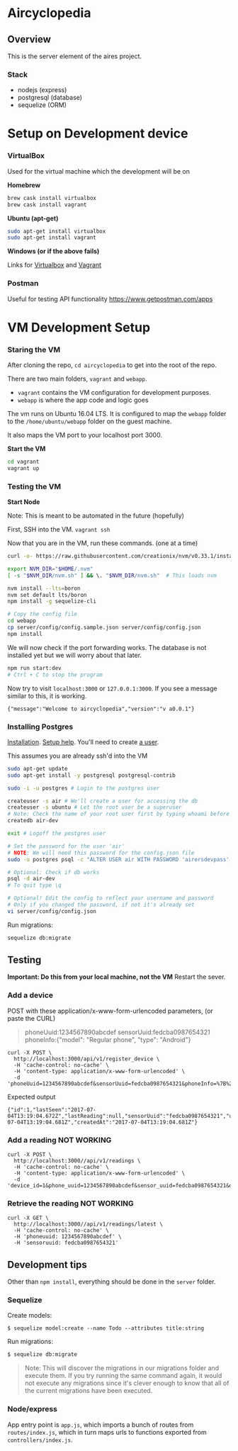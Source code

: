 # Aircyclopedia

## Overview

This is the server element of the aires project. 

### Stack

- nodejs (express)
- postgresql (database)
- sequelize (ORM)


# Setup on Development device
### VirtualBox 

Used for the virtual machine which the development will be on

**Homebrew**
```bash
brew cask install virtualbox
brew cask install vagrant
```

**Ubuntu (apt-get)**
```bash
sudo apt-get install virtualbox
sudo apt-get install vagrant
```

**Windows (or if the above fails)**

Links for
[Virtualbox](https://www.virtualbox.org/wiki/Downloads)
and
[Vagrant](https://www.vagrantup.com/downloads.html)


### Postman

Useful for testing API functionality
https://www.getpostman.com/apps


# VM Development Setup


### Staring the VM

After cloning the repo, `cd aircyclopedia` to get into the root of the repo.

There are two main folders, `vagrant` and `webapp`.

- `vagrant` contains the VM configuration for development purposes.
- `webapp` is where the app code and logic goes

The vm runs on Ubuntu 16.04 LTS. It is configured to map the `webapp` folder to the `/home/ubuntu/webapp` folder on the guest machine.

It also maps the VM port to your localhost port 3000.

**Start the VM**

```bash
cd vagrant
vagrant up
```

### Testing the VM

**Start Node**

Note: This is meant to be automated in the future (hopefully)

First, SSH into the VM. `vagrant ssh`

Now that you are in the VM, run these commands. (one at a time)
```bash
curl -o- https://raw.githubusercontent.com/creationix/nvm/v0.33.1/install.sh | bash

export NVM_DIR="$HOME/.nvm"
[ -s "$NVM_DIR/nvm.sh" ] && \. "$NVM_DIR/nvm.sh"  # This loads nvm

nvm install --lts=boron
nvm set default lts/boron
npm install -g sequelize-cli

# Copy the config file
cd webapp
cp server/config/config.sample.json server/config/config.json
npm install

```

We will now check if the port forwarding works. The database is not installed yet but we will worry about that later.

```bash
npm run start:dev
# Ctrl + C to stop the program
```

Now try to visit `localhost:3000` or `127.0.0.1:3000`. If you see a message similar to this, it is working.

```
{"message":"Welcome to aircyclopedia","version":"v a0.0.1"}
```

### Installing Postgres
[Installation](https://www.digitalocean.com/community/tutorials/how-to-install-and-use-postgresql-on-ubuntu-14-04#connect-to-postgres-with-the-new-user).
[Setup help](https://www.cyberciti.biz/faq/howto-add-postgresql-user-account).
You'll need to create [a user](https://www.a2hosting.com/kb/developer-corner/postgresql/managing-postgresql-databases-and-users-from-the-command-line).

This assumes you are already ssh'd into the VM
```sh
sudo apt-get update
sudo apt-get install -y postgresql postgresql-contrib

sudo -i -u postgres # Login to the postgres user

createuser -s air # We'll create a user for accessing the db
createuser -s ubuntu # Let the root user be a superuser
# Note: Check the name of your root user first by typing whoami before logging in as the postgres user
createdb air-dev

exit # Logoff the postgres user

# Set the password for the user 'air'
# NOTE: We will need this password for the config.json file
sudo -u postgres psql -c "ALTER USER air WITH PASSWORD 'airersdevpass';"

# Optional: Check if db works
psql -d air-dev
# To quit type \q

# Optional! Edit the config to reflect your username and password
# Only if you changed the password, if not it's already set
vi server/config/config.json
```


Run migrations:
```sh
sequelize db:migrate
```


## Testing
**Important: Do this from your local machine, not the VM**
Restart the sever.

### Add a device
POST with these application/x-www-form-urlencoded parameters, (or paste the CURL)

>phoneUuid:1234567890abcdef
>sensorUuid:fedcba0987654321
>phoneInfo:{"model": "Regular phone", "type": "Android"}

```
curl -X POST \
  http://localhost:3000/api/v1/register_device \
  -H 'cache-control: no-cache' \
  -H 'content-type: application/x-www-form-urlencoded' \
  -d 'phoneUuid=1234567890abcdef&sensorUuid=fedcba0987654321&phoneInfo=%7B%22model%22%3A%20%22Regular%20phone%22%2C%20%22type%22%3A%20%22Android%22%7D'
```
Expected output
```
{"id":1,"lastSeen":"2017-07-04T13:19:04.672Z","lastReading":null,"sensorUuid":"fedcba0987654321","updatedAt":"2017-07-04T13:19:04.681Z","createdAt":"2017-07-04T13:19:04.681Z"}
```


### Add a reading **NOT WORKING**
```
curl -X POST \
  http://localhost:3000//api/v1/readings \
  -H 'cache-control: no-cache' \
  -H 'content-type: application/x-www-form-urlencoded' \
  -d 'device_id=1&phone_uuid=1234567890abcdef&sensor_uuid=fedcba0987654321&deviceTime=1234567890&pm25=12.4&microclimate=int&locationLat=1.5&locationLon=103.5&locationAcc=10&locationEle=5.5'
```


### Retrieve the reading **NOT WORKING**
```
curl -X GET \
  http://localhost:3000//api/v1/readings/latest \
  -H 'cache-control: no-cache' \
  -H 'phoneuuid: 1234567890abcdef' \
  -H 'sensoruuid: fedcba0987654321'
```



## Development tips
Other than `npm install`, everything should be done in the `server` folder.
### Sequelize
Create models:
```
$ sequelize model:create --name Todo --attributes title:string
````

Run migrations:
```sh
$ sequelize db:migrate
```
> Note: This will discover the migrations in our migrations folder and execute them. If you try running the same command again, it would not execute any migrations since it's clever enough to know that all of the current migrations have been executed.

### Node/express
App entry point is `app.js`, which imports a bunch of routes from `routes/index.js`, which in turn maps urls to functions exported from `controllers/index.js`.
